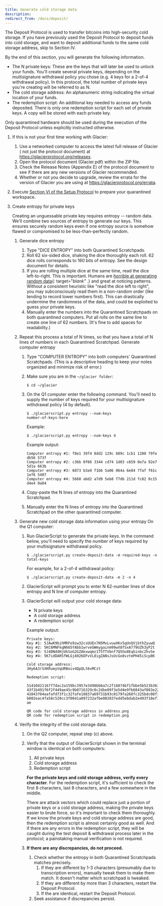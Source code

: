 ```yaml
---
title: Generate cold storage data
description:
redirect_from: /docs/deposit/
---
```


The Deposit Protocol is used to transfer bitcoins into high-security cold storage. If you have previously used the
Deposit Protocol to deposit funds into cold storage, and want to deposit
additional funds to the same cold storage address, skip to Section IV.

By the end of this section, you will generate the following information.

* <span class="danger">The N private keys</span>: These are the keys that will later
be used to unlock your funds. You'll create several private keys, depending on the
multisignature withdrawal policy you chose (e.g. 4 keys for a 2-of-4 withdrawal
policy). In this protocol, the total number of private keys you're creating will be
referred to as N.
* <span class="warning">The cold storage address</span>: An alphanumeric
string indicating the virtual location of your funds.
* <span class="warning">The redemption script</span>: An additional key
needed to access any funds deposited. There is only one redemption script for
each set of private keys. A copy will be stored with each private key.

Only quarantined hardware should be used during the execution of the Deposit
Protocol unless explicitly instructed otherwise.

1. If this is not your first time working with Glacier:
    1. Use a networked computer to access the latest full release of Glacier
    ( not just the protocol document) at https://glacierprotocol.org/releases.
    2. Open the protocol document (Glacier.pdf) within the ZIP file.
    3. Check the Release Notes (Appendix E) of the protocol document to see if
    there are any new versions of Glacier recommended.
    4. Whether or not you decide to upgrade, review the errata for the version
    of Glacier you are using at https://glacierprotocol.org/errata.
2. Execute [Section VI of the Setup Protocol](/setup/quarantined-workspace/) to
prepare your quarantined workspace.
3. Create entropy for private keys

    Creating an unguessable private key requires
    entropy -- random data. We'll combine two sources of entropy to generate
    our keys. This ensures securely random keys even if one entropy source is
    somehow flawed or compromised to be less-than-perfectly random.

    1. Generate dice entropy
        1. Type "DICE ENTROPY" into both Quarantined Scratchpads.
        2. Roll 62 six-sided dice, shaking the dice thoroughly each roll.
        62 dice rolls corresponds to 160 bits of entropy. See the design document
        for details.
        3. If you are rolling multiple dice at the same time, read the
        dice left-to-right. This is important. Humans are
        [horrible at generating random data](http://journals.plos.org/plosone/article?id=10.1371/journal.pone.0041531){: target="_blank" ._}
        and great at noticing patterns. Without a consistent heuristic like
        "read the dice left to right", you may subconsciously read them in a
        non-random order (like tending to record lower numbers first).
        This can drastically undermine the randomness of the data, and could be
        exploited to guess your private keys.
        4. Manually enter the <span class="danger">numbers</span> into the
        Quarantined Scratchpads on both quarantined computers. Put all rolls on
        the same line to create
        <span class="danger">one line of 62 numbers</span>. (It's fine to add
        spaces for readability.)

    2. Repeat this process a total of N times, so that you have a total of
    <span class="danger">N lines of numbers</span> in each Quarantined Scratchpad.
    Generate computer entropy    
        1. Type "COMPUTER ENTROPY" into both computers' Quarantined Scratchpads.
        (This is a descriptive heading to keep your notes organized and minimize
        risk of error.)
        2. Make sure you are in the `~/glacier folder`:
            ```
            $ cd ~/glacier
            ```
        3. On the Q1 computer enter the following command. You'll need to supply
        the number of keys required for your multisignature withdrawal policy
        (4 by default).
            ```
            $ ./glacierscript.py entropy --num-keys
            number-of-keys-here
            ```

            Example:
            ```
            $ ./glacierscript.py entropy --num-keys 4
            ```
            Example output:

            ```
            Computer entropy #1: f8e1 39f4 8dd2 129c 689c 1cb1 1280 79fe db56 573f
            Computer entropy #2: c36b 0f66 3344 cd74 1d03 c659 0e7a 92e7 5d1a 663b
            Computer entropy #3: 6873 b3a9 f1b6 5a06 064a 6e84 7faf f61c 1ef6 5407
            Computer entropy #4: 5668 abd2 a7d9 5eb8 f7db 211d fc82 0c15 d4e4 0a04
            ```
        4. Copy-paste the <span class="danger">N lines of entropy</span> into the
        Quarantined Scratchpad.
        5. Manually enter the <span class="danger">N lines of entropy</span>
        into the Quarantined Scratchpad on the other quarantined computer.


    3. Generate new cold storage data information using your entropy
    On the Q1 computer:
        1. Run GlacierScript to generate the private keys.
        In the command below, you'll need to specify the number of keys required
        by your multisignature withdrawal policy.
            ```
            $ ./glacierscript.py create-deposit-data -m required-keys -n total-keys
            ```
            For example, for a 2-of-4 withdrawal policy:
            ```
            $ ./glacierscript.py create-deposit-data -m 2 -n 4
            ```
        2. GlacierScript will prompt you to enter N 62-number lines of dice entropy and N line of computer entropy.
        3. GlacierScript will output your cold storage data:
            * N private keys
            * A cold storage address
            * A redemption script

            Example output:
            ```
            Private keys:
            Key #1: 5JAwK9bihMRFe9zw32csUUEn7N5MvLvuwXKv5qUnQVjbthZyuwQ
            Key #2: 5KC6MNFkqN665YAbb1wrveGWmygainm99wX8fSxA779UZh3yP2t
            Key #3: 5J4DNddHjUkSoG2GZAkxwqmz1T5TTVbnf7Q5ho8Eqkinbc2hvSe
            Key #4: 5K7idDARSfWLGjA926DFvVL8igZANsJsUcGo8vztmPH45iScp8K

            Cold storage address:
            3Hy6A3rSXKRumyVqURBoiv4QpQLt6vMCzt

            Redemption script:

            51410421167f7dac2a159bc3957e3498bb6a7c2f16874bf1fbbe5b523b3632d2c0c
            43f1b491f6f2f449ae45c9b0716329c0c2dbe09f3e5d4e9fb6843af083e222a70a4
            41043704eafafd73f1c32fafe10837a69731b93c0179fa268fc325bdc08f3bb3056
            b002eac4fa58c520cc3f0041a097232afbe002037edd5ebdab2e493f18ef19e9052
            ae

            QR code for cold storage address in address.png
            QR code for redemption script in redemption.png
            ```
    4. Verify the integrity of the cold storage data.
        1. On the Q2 computer, repeat step (c) above.
        2. Verify that the output of GlacierScript shown in the terminal
        window is identical on both computers:
            1. <span class="danger">All private keys</span>
            2. <span class="warning">Cold storage address</span>
            3. <span class="warning">Redemption script</span>

            **For the private keys and cold storage address, verify every
            character**. For the redemption script, it's sufficient to check
            the first 8 characters, last 8 characters, and a few somewhere in
            the middle.

            There are attack vectors which could replace just a portion of private
            keys or a cold storage address, making the private keys easier to brute
            force, so it's important to check them thoroughly. If we know the private keys
            and cold storage address are good, then the redemption script is almost
            certainly good as well. And if there are any errors in the redemption script,
            they will be caught during the test deposit & withdrawal process later in the
            protocol; a painstaking manual verification is not required.

        3. **If there are any discrepancies, do not proceed.**
            1. Check whether the entropy in both Quarantined Scratchpads matches
            precisely.
                1. If they are different by 1-3 characters (presumably due to
                transcription errors), manually tweak them to make them match.
                It doesn't matter which scratchpad is tweaked.
                2. If they are different by more than 3 characters, restart the
                Deposit Protocol.
                3. If the are identical, restart the Deposit Protocol.
            2. Seek assistance if discrepancies persist.
